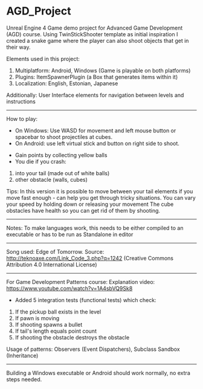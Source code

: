 # AGD_Project
 Unreal Engine 4 Game demo project for Advanced Game Development (AGD) course.
 Using TwinStickShooter template as initial inspiration I created a snake game where the player can also shoot objects that get in their way.
 
 Elements used in this project:
 1. Multiplatform: Android, Windows  (Game is playable on both platforms)
 2. Plugins: ItemSpawnerPlugin  (a Box that generates items within it)
 3. Localization: English, Estonian, Japanese
 
 Additionally:
 User Interface elements for navigation between levels and instructions
 
 ----
 How to play:
 - On Windows: Use WASD for movement and left mouse button or spacebar to shoot projectiles at cubes. 
 - On Android: use left virtual stick and button on right side to shoot.
 
 * Gain points by collecting yellow balls
 * You die if you crash:
 1. into your tail (made out of white balls) 
 2. other obstacle (walls, cubes)
 
 Tips: 
 In this version it is possible to move between your tail elements if you move fast enough - can help you get through tricky situations. 
 You can vary your speed by holding down or releasing your movement
 The cube obstacles have health so you can get rid of them by shooting.
 
 ----
 Notes: To make languages work, this needs to be either compiled to an executable or has to be run as Standalone in editor
 
 ---
 Song used: Edge of Tomorrow.  Source: http://teknoaxe.com/Link_Code_3.php?q=1242 (Creative Commons Attribution 4.0 International License)
 
 ---
 For Game Development Patterns course:
 Explanation video: https://www.youtube.com/watch?v=1A4sbVQ9Sk8

* Added 5 integration tests (functional tests) which check:
1. If the pickup ball exists in the level
2. If pawn is moving
3. If shooting spawns a bullet
4. If tail's length equals point count
5. If shooting the obstacle destroys the obstacle

Usage of patterns: Observers (Event Dispatchers), Subclass Sandbox (Inheritance)

---
Building a Windows executable or Android should work normally, no extra steps needed.
 
